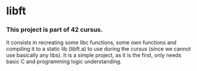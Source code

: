 # libft
### This project is part of 42 cursus.
It consists in recreating some libc functions, some own functions and compiling it to a static lib (libft.a) to use during the cursus (since we cannot use basically any libs).
It is a simple project, as it is the first, only needs basic C and programming logic understanding.
